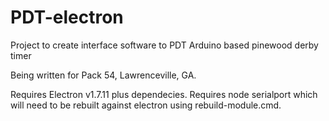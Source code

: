 # PDT-electron
Project to create interface software to PDT Arduino based pinewood derby timer

Being written for Pack 54, Lawrenceville, GA.

Requires Electron v1.7.11 plus dependecies.
Requires node serialport which will need to be rebuilt against electron using rebuild-module.cmd.
